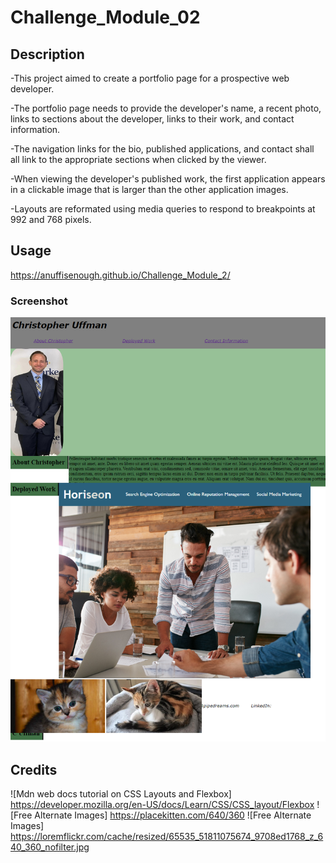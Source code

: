 # Challenge_Module_02

## Description

-This project aimed to create a portfolio page for a prospective web developer.

-The portfolio page needs to provide the developer's name, a recent photo, links to sections about the developer, links to their work, and contact information.

-The navigation links for the bio, published applications, and contact shall all link to the appropriate sections when clicked by the viewer.

-When viewing the developer's published work, the first application appears in a clickable image that is larger than the other application images.

-Layouts are reformated using media queries to respond to breakpoints at 992 and 768 pixels.

## Usage

https://anuffisenough.github.io/Challenge_Module_2/

### Screenshot 

![screenshot of module 2 challenge](Assets/images/screenshot.png)

## Credits

![Mdn web docs tutorial on CSS Layouts and Flexbox] https://developer.mozilla.org/en-US/docs/Learn/CSS/CSS_layout/Flexbox
![Free Alternate Images] https://placekitten.com/640/360
![Free Alternate Images] https://loremflickr.com/cache/resized/65535_51811075674_9708ed1768_z_640_360_nofilter.jpg



